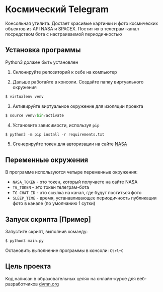 # Космический Telegram 
Консольная утилита. Достает красивые картинки и фото космических объектов из API NASA и SPACEX. Постит их в телеграм-канал посредством бота с настраиваемой периодичностью

## Установка программы
Python3 должен быть установлен
1. Склонируйте репозиторий к себе на компьютер

2. Дальше работайте в консоли. Cоздайте папку виртуального окружения
```python
$ virtualenv venv
```
3. Активируйте виртуальное окружение для изоляции проекта
```python
$ source venv/bin/activate
```
4. Установите зависимости, используя `pip`
```python
$ python3 -m pip install -r requirements.txt
```
5. Сгенерируйте токен для авторизации на сайте [NASA](https://api.nasa.gov/)

## Переменные окружения
В программе используются четыре переменные окружения:
- `NASA_TOKEN` - это токен, который получаете на сайте NASA
- `TG_TOKEN` - это токен телеграм-бота
- `TG_CHAT_ID` - это ссылка на канал, где будут поститься фото
- `SLEEP_TIME` - время, устанавливающее периодичность публикации фото в канале (по умолчанию 1 сутки)

## Запуск скрипта [Пример]
Запустите скрипт, выполнив команду:
```python
$ python3 main.py
```
Остановить выполнение программы в консоли: `Ctrl+C`

## Цель проекта
Код написан в образовательных целях на онлайн-курсе для веб-разработчиков [dvmn.org](http://dvmn.org/)
